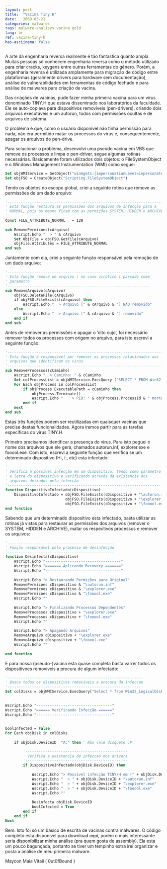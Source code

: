 ```yaml
---
layout: post
title:  "Vacina Tiny.H"
date:   2009-03-21
categories: malwares
tags: malware-analisys vacina gold
lang: br
ref: vacina-tiny-h
has-asciinema: false
---
```

A arte da engenharia reversa realmente é tão fantastica quanto ampla. Muitas pessoas só conhecem engenharia reversa como o método utilizado para criar cracks, keygens entre outras ferramentas do gênero. Porém, a engenharia reversa é utilizada amplamente para migração de código entre plataformas (geralmente drivers para hardware sem documentação), análise de vulnerabilidades em ferramentas de código fechado e para análise de malwares para criação de vacina.

Das criações de vacinas, pude fazer minha primeira vacina para um virus denominado TINY.H que estava disseminado nos laboratórios da faculdade. Ele se auto-copiava para dispositivos removíveis (pen-drivers), criando dois arquivos executáveis e um autorun, todos com permissões ocultas e de arquivos de sistema.

O problema é que, como o usuário disponível não tinha permissão para nada, não era permitido matar os processos do virus e, consequentemente, apagar os arquivos do pen-drive.

Para solucionar o problema, desenvolvi uma pseudo vacina em VBS que remove os processos e limpa o pen-driver, segue algumas rotinas necessárias. Basicamente foram utilizados dois objetos: o FileSystemObject e o Windows Management Instrumentation (WMI) como segue:

```vb
Set objWMIService = GetObject("winmgmts:{impersonationLevel=impersonate}!\\" & strComputer & "\root\cimv2")
Set objFSO = CreateObject("Scripting.FileSystemObject")
```

Tendo os objetos no escopo global, criei a seguinte rotina que remove as permissões de um dado arquivo:
```vb
'----------------------------------------------------------------------
' Esta função restaura as permissões dos arquivos de infecção para a
' NORMAL, pois os mesmo ficam com as permições SYSTEM, HIDDEN e ARCHIVE
'----------------------------------------------------------------------
Const FILE_ATTRIBUTE_NORMAL   = 128
 
sub RemovePermicoes(cArquivo)
    Wscript.Echo "  > " & cArquivo
    Set ObjFile = objFSO.GetFile(cArquivo)
    objFile.Attributes = FILE_ATTRIBUTE_NORMAL
end sub
```

Juntamente com ela, criei a seguinte função responsável pela remoção de um dado arquivo:
```vb
'----------------------------------------------------------------
' Esta função remove um arquivo ( no caso virótico ) passado como
' parametro
'----------------------------------------------------------------
sub RemoveArquivo(cArquivo)
	objFSO.DeleteFile(cArquivo)
	if objFSO.FileExists(cArquivo) then
	    Wscript.Echo "  > Arquivo [" & cArquivo & "] NÃO removido"
    else
	    Wscript.Echo "  > Arquivo [" & cArquivo & "] removido"
	end if
end sub
```

Antes de remover as permissões e apagar o ‘dito cujo’, foi necessário remover todos os processos com origem no arquivo, para isto escrevi a seguinte função:
```vb
'----------------------------------------------------------------------
' Esta função é responsável por remover os processos relacionados aos
' arquivos que identificam os virus
'----------------------------------------------------------------------
sub RemoveProcessos(cCaminho)
    Wscript.Echo "  > Caminho: " & cCaminho
    Set colProcessList = objWMIService.ExecQuery ("SELECT * FROM Win32_Process")
    For Each objProcess in colProcessList
        if objProcess.ExecutablePath = cCaminho then
            objProcess.Terminate()
            Wscript.Echo "    > PID: " & objProcess.ProcessId & " morto"
        end if
    next
end sub
```

Estas três funções podem ser reutilizadas em quaisquer vacinas que precise destas funcionalidades. Agora iremos partir para as tarefas específicas do virus TINY.H.

Primeiro precisamos identificar a presença do virus. Para isto peguei o nome dos arquivos que ele gera, chamados autorun.inf, explorer.exe e fooool.exe. Com isto, escrevi a seguinte função que verifica se um determinado dispositivo (H:, i:, etc) esta infectado:
```vb
'---------------------------------------------------------------------
' Verifica a possivel infecção em um dispositivo, tendo como parametro
' a letra do dispositivo e verificando através da existencia dos
' arquivos deixados pela infecção
'---------------------------------------------------------------------
function DispositivoInfectado(cDispositivo)
    DispositivoInfectado = objFSO.FileExists(cDispositivo + "\autorun.inf") AND _
                           objFSO.FileExists(cDispositivo + "\explorer.exe") AND _
                           objFSO.FileExists(cDispositivo + "\fooool.exe")
end function
```

Sabendo que um determinado dispositivo esta infectado, basta utilizar as rotinas já vistas para restaurar as permissões dos arquivos (remover o SYSTEM, HIDDEN e ARCHIVE), matar os respectivos processos e remover os arquivos:
```vb
'------------------------------------------------
' Função responsável pelo processo de desinfecção
'------------------------------------------------
function Desinfecta(cDispositivo)
    Wscript.Echo "----------------------------------"
    Wscript.Echo "======= Aplicando Recovery ======="
    Wscript.Echo "----------------------------------"
 
    Wscript.Echo "> Restaurando Permições para Original"
    RemovePermicoes cDispositivo & "\autorun.inf"
    RemovePermicoes cDispositivo & "\explorer.exe"
    RemovePermicoes cDispositivo & "\fooool.exe"
    Wscript.Echo ""
 
    Wscript.Echo "> Finalizando Processos Dependentes"    
    RemoveProcessos cDispositivo + "\explorer.exe"
    RemoveProcessos cDispositivo + "\fooool.exe"
    Wscript.Echo ""
 
    Wscript.Echo "> Apagando Arquivos"    
    RemoveArquivo cDispositivo + "\explorer.exe"
    RemoveArquivo cDispositivo + "\fooool.exe"
    Wscript.Echo ""
 
end function
```

E para nossa (pseudo-)vacina esta quase completa basta varrer todos os dispositivoes removíveis a procura de algum infectado:
```vb
'-------------------------------------------------------------
' Busca todos os dispositivos removiveis a procura da infeccao
'-------------------------------------------------------------
Set colDisks = objWMIService.ExecQuery("Select * from Win32_LogicalDisk Where DriveType = " & REMOVABLE_DRIVER & "")
 
 
Wscript.Echo "----------------------------------"
Wscript.Echo "====== Verificando Infecção ======"
Wscript.Echo "----------------------------------"
 
 
boolInfected = False
For Each objDisk in colDisks
 
    if objDisk.DeviceID  "A:" then ' Não vale disquete :P

        '----------------------------------------------
        ' Verifica a existencia da infeccao nos drivers
        '----------------------------------------------
        if DispositivoInfectado(objDisk.DeviceID) then
 
            Wscript.Echo "> Possível infecção TINY/H em (" + objDisk.DeviceID + ")"
            Wscript.Echo "  > " + objDisk.DeviceID + "\autorun.inf"
            Wscript.Echo "  > " + objDisk.DeviceID + "\explorer.exe"
            Wscript.Echo "  > " + objDisk.DeviceID + "\fooool.exe"
            Wscript.Echo ""
 
            Desinfecta objDisk.DeviceID
            boolInfected = True
        end if
    end if
Next
```

Bem. Isto foi só um básico de escrita de vacinas contra malwares. O código completo esta disponível para download <s>aqui</s>, porém o mais interessante seria disponibilizar minha análise (pra quem gosta de assembly). Ela esta um pouco bagunçada, portanto se tiver um tempinho extra irei organizar e posta a análise de meu primeira malware.

Maycon Maia Vitali ( 0ut0fBound )
